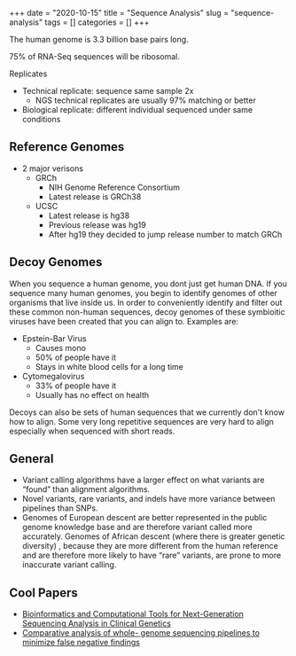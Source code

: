 +++ 
date = "2020-10-15"
title = "Sequence Analysis"
slug = "sequence-analysis" 
tags = []
categories = []
+++

The human genome is 3.3 billion base pairs long.

75% of RNA-Seq sequences will be ribosomal.

Replicates

- Technical replicate: sequence same sample 2x
  - NGS technical replicates are usually 97% matching or better
- Biological replicate: different individual sequenced under same conditions

## Reference Genomes

- 2 major verisons
  - GRCh
    - NIH Genome Reference Consortium
    - Latest release is GRCh38
  - UCSC
    - Latest release is hg38
    - Previous release was hg19
    - After hg19 they decided to jump release number to match GRCh

## Decoy Genomes

When you sequence a human genome, you dont just get human DNA. If you sequence many human genomes, you begin to identify genomes of other organisms that live inside us. In order to conveniently identify and filter out these common non-human sequences, decoy genomes of these symbioitic viruses have been created that you can align to. Examples are:

- Epstein-Bar Virus
  - Causes mono
  - 50% of people have it
  - Stays in white blood cells for a long time
- Cytomegalovirus
  - 33% of people have it
  - Usually has no effect on health

Decoys can also be sets of human sequences that we currently don't know how to align. Some very long repetitive sequences are very hard to align especially when sequenced with short reads.

## General

- Variant calling algorithms have a larger effect on what variants are “found” than alignment algorithms.
- Novel variants, rare variants, and indels have more variance between pipelines than SNPs.
- Genomes of European descent are better represented in the public genome knowledge base and are therefore variant called more accurately. Genomes of African descent (where there is greater genetic diversity) , because they are more different from the human reference and are therefore more likely to have “rare” variants, are prone to more inaccurate variant calling.

## Cool Papers

- [Bioinformatics and Computational Tools for Next-Generation Sequencing Analysis in Clinical Genetics](https://www.mdpi.com/2077-0383/9/1/132)
- [Comparative analysis of whole-
  genome sequencing pipelines to
  minimize false negative findings](https://www.nature.com/articles/s41598-019-39108-2)
